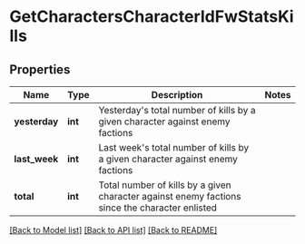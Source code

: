 # GetCharactersCharacterIdFwStatsKills

## Properties
Name | Type | Description | Notes
------------ | ------------- | ------------- | -------------
**yesterday** | **int** | Yesterday&#39;s total number of kills by a given character against enemy factions | 
**last_week** | **int** | Last week&#39;s total number of kills by a given character against enemy factions | 
**total** | **int** | Total number of kills by a given character against enemy factions since the character enlisted | 

[[Back to Model list]](../README.md#documentation-for-models) [[Back to API list]](../README.md#documentation-for-api-endpoints) [[Back to README]](../README.md)



